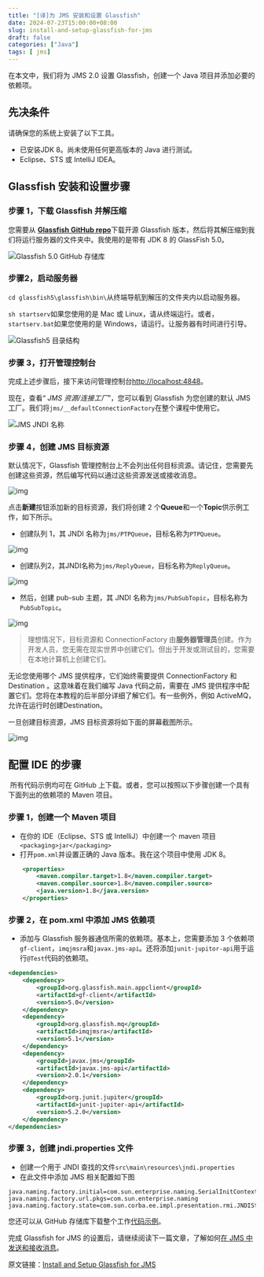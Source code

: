 ```yaml
---
title: "[译]为 JMS 安装和设置 Glassfish"
date: 2024-07-23T15:00:00+08:00
slug: install-and-setup-glassfish-for-jms
draft: false
categories: ["Java"]
tags: [ jms]
---
```


在本文中，我们将为 JMS 2.0 设置 Glassfish，创建一个 Java 项目并添加必要的依赖项。

## 先决条件

请确保您的系统上安装了以下工具。

- 已安装JDK 8。尚未使用任何更高版本的 Java 进行测试。
- Eclipse、STS 或 IntelliJ IDEA。

## Glassfish 安装和设置步骤

### 步骤 1，下载 Glassfish 并解压缩

您需要从 [**Glassfish GitHub repo**](https://javaee.github.io/glassfish/download)下载开源 Glassfish 版本，然后将其解压缩到我们将运行服务器的文件夹中。我使用的是带有 JDK 8 的 GlassFish 5.0。

![Glassfish 5.0 GitHub 存储库](http://chensoul.oss-cn-hangzhou.aliyuncs.com/images/Download-Glassfish-min-1024x508.png)

### 步骤2，启动服务器

`cd glassfish5\glassfish\bin\`从终端导航到解压的文件夹内以启动服务器。

`sh startserv`如果您使用的是 Mac 或 Linux，请从终端运行。或者，`startserv.bat`如果您使用的是 Windows，请运行。让服务器有时间进行引导。

![Glassfish5 目录结构](http://chensoul.oss-cn-hangzhou.aliyuncs.com/images/start-server-glassfish-min-1024x490.png)

### 步骤 3，打开管理控制台

完成上述步骤后，接下来访问管理控制台[http://localhost:4848](http://localhost:4848/)。

现在，查看“ *JMS 资源/连接工厂*”，您可以看到 Glassfish 为您创建的默认 JMS 工厂。我们将`jms/__defaultConnectionFactory`在整个课程中使用它。

![JMS JNDI 名称](http://chensoul.oss-cn-hangzhou.aliyuncs.com/images/JMS-connection-pool-min-1024x506.png)

### 步骤 4，创建 JMS 目标资源

默认情况下，Glassfish 管理控制台上不会列出任何目标资源。请记住，您需要先创建这些资源，然后编写代码以通过这些资源发送或接收消息。

![img](http://chensoul.oss-cn-hangzhou.aliyuncs.com/images/JMS-resources-min-1-1024x491.png)

点击**新建**按钮添加新的目标资源，我们将创建 2 个**Queue**和一个**Topic**供示例工作，如下所示。

- 创建队列 1，其 JNDI 名称为`jms/PTPQueue`，目标名称为`PTPQueue`。

![img](http://chensoul.oss-cn-hangzhou.aliyuncs.com/images/Glassfish-PTP-Queue-min-1024x517.png)

- 创建队列2，其JNDI名称为`jms/ReplyQueue`，目标名称为`ReplyQueue`。

![img](http://chensoul.oss-cn-hangzhou.aliyuncs.com/images/Glassfish-reply-Queue-min-1024x474.png)

- 然后，创建 pub-sub 主题，其 JNDI 名称为`jms/PubSubTopic`，目标名称为`PubSubTopic`。

![img](http://chensoul.oss-cn-hangzhou.aliyuncs.com/images/Glassfish-PubSub-Topic-min-1024x468.png)

> 理想情况下，目标资源和 ConnectionFactory 由**服务器管理员**创建。作为开发人员，您无需在现实世界中创建它们。但出于开发或测试目的，您需要在本地计算机上创建它们。

无论您使用哪个 JMS 提供程序，它们始终需要提供 ConnectionFactory 和 Destination 。这意味着在我们编写 Java 代码之前，需要在 JMS 提供程序中配置它们。您将在本教程的后半部分详细了解它们。有一些例外，例如 ActiveMQ，允许在运行时创建Destination。

一旦创建目标资源，JMS 目标资源将如下面的屏幕截图所示。

![img](http://chensoul.oss-cn-hangzhou.aliyuncs.com/images/Glassfish-JMS-destinaions-min-1024x375.png)

## 配置 IDE 的步骤

​                                                                                                                                                                                                                                                                                                                                                                                                                                                                                                                                                                                                                                                                                                                                                                                                                                                                                                                                                                                                                                                                                                                                                                                                                                                                                                                                                                                                                                                                                                                                                                                                                                                                                                    所有代码示例均可在 GitHub 上下载。或者，您可以按照以下步骤创建一个具有下面列出的依赖项的 Maven 项目。

### 步骤 1，创建一个 Maven 项目

- 在你的 IDE（Eclipse、STS 或 IntelliJ）中创建一个 maven 项目`<packaging>jar</packaging>`
- 打开`pom.xml`并设置正确的 Java 版本。我在这个项目中使用 JDK 8。

```XML
    <properties>
        <maven.compiler.target>1.8</maven.compiler.target>
        <maven.compiler.source>1.8</maven.compiler.source>
        <java.version>1.8</java.version>
    </properties>
```

### 步骤 2，在 pom.xml 中添加 JMS 依赖项

- 添加与 Glassfish 服务器通信所需的依赖项。基本上，您需要添加 3 个依赖项`gf-client`，`imqjmsra`和`javax.jms-api`。还将添加`junit-jupitor-api`用于运行`@Test`代码的依赖项。       

```XML
<dependencies>
    <dependency>
        <groupId>org.glassfish.main.appclient</groupId>
        <artifactId>gf-client</artifactId>
        <version>5.0</version>
    </dependency>
    <dependency>
        <groupId>org.glassfish.mq</groupId>
        <artifactId>imqjmsra</artifactId>
        <version>5.1</version>
    </dependency>
    <dependency>
        <groupId>javax.jms</groupId>
        <artifactId>javax.jms-api</artifactId>
        <version>2.0.1</version>
    </dependency>
    <dependency>
        <groupId>org.junit.jupiter</groupId>
        <artifactId>junit-jupiter-api</artifactId>
        <version>5.2.0</version>
    </dependency>
</dependencies>
```

### 步骤 3，创建 jndi.properties 文件

- 创建一个用于 JNDI 查找的文件`src\main\resources\jndi.properties`
- 在此文件中添加 JMS 相关配置如下图

```properties
java.naming.factory.initial=com.sun.enterprise.naming.SerialInitContextFactory
java.naming.factory.url.pkgs=com.sun.enterprise.naming
java.naming.factory.state=com.sun.corba.ee.impl.presentation.rmi.JNDIStateFactoryImpl
```

您还可以从 GitHub 存储库下载整个工作[代码示例](https://github.com/jstobigdata/jms-parent-app)。

完成 Glassfish for JMS 的设置后，请继续阅读下一篇文章，了解如何[在 JMS 中发送和接收消息](https://jstobigdata.com/jms/send-and-receive-message-in-jms/)。



原文链接：[Install and Setup Glassfish for JMS](https://jstobigdata.com/jms/install-and-setup-glassfish-for-jms/)
